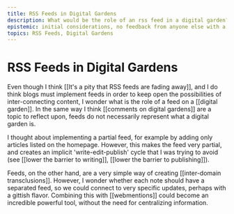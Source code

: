 ```yaml
---
title: RSS Feeds in Digital Gardens
description: What would be the role of an rss feed in a digital garden?
epistemic: initial considerations, no feedback from anyone else with a long-term view on feeds or digital gardens
topics: RSS Feeds, Digital Gardens
---
```

# RSS Feeds in Digital Gardens
Even though I think [[It's a pity that RSS feeds are fading away]], and I do think blogs must implement feeds in order to keep open the possibilities of inter-connecting content, I wonder what is the role of a feed on a [[digital garden]]. In the same way I think [[comments on digital gardens]] are a topic to reflect upon, feeds do not necessarily represent what a digital garden is. 

I thought about implementing a partial feed, for example by adding only articles listed on the homepage. However, this makes the feed very partial, and creates an implicit 'write-edit-publish' cycle that I was trying to avoid (see [[lower the barrier to writing]], [[lower the barrier to publishing]]). 

Feeds, on the other hand, are a very simple way of creating [[inter-domain transclusions]]. However, I wonder whether each note should have a separated feed, so we could connect to very specific updates, perhaps with a gittish flavor. Combining this with [[webmentions]] could become an incredible powerful tool, without the need for centralizing information. 